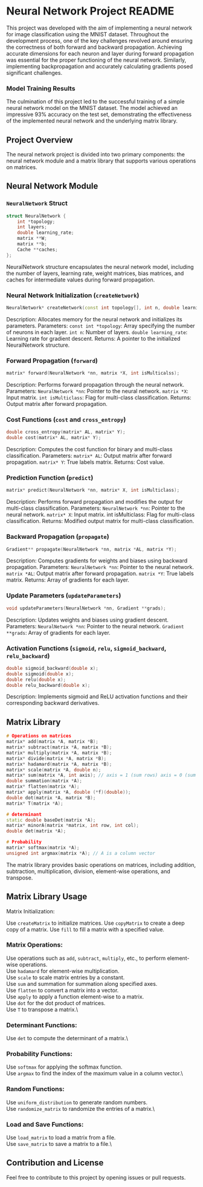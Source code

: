 # Neural Network Project README

This project was developed with the aim of implementing a neural network for image classification using the MNIST dataset. Throughout the development process, one of the key challenges revolved around ensuring the correctness of both forward and backward propagation. Achieving accurate dimensions for each neuron and layer during forward propagation was essential for the proper functioning of the neural network. Similarly, implementing backpropagation and accurately calculating gradients posed significant challenges.

### Model Training Results

The culmination of this project led to the successful training of a simple neural network model on the MNIST dataset. The model achieved an impressive 93% accuracy on the test set, demonstrating the effectiveness of the implemented neural network and the underlying matrix library.

## Project Overview

The neural network project is divided into two primary components: the neural network module and a matrix library that supports various operations on matrices.

## Neural Network Module

### `NeuralNetwork` Struct

```cpp
struct NeuralNetwork {
	int *topology;
	int layers;
	double learning_rate;
	matrix **W;
	matrix **b;
	Cache **caches;
};
```

NeuralNetwork structure encapsulates the neural network model, including the number of layers, learning rate, weight matrices, bias matrices, and caches for intermediate values during forward propagation.

### Neural Network Initialization (`createNetwork`)

```cpp
NeuralNetwork* createNetwork(const int topology[], int n, double learning_rate);
```

Description: Allocates memory for the neural network and initializes its parameters.
Parameters:
`const int *topology`: Array specifying the number of neurons in each layer.
`int n`: Number of layers.
`double learning_rate`: Learning rate for gradient descent.
Returns: A pointer to the initialized NeuralNetwork structure.

### Forward Propagation (`forward`)

```cpp
matrix* forward(NeuralNetwork *nn, matrix *X, int isMulticalss);
```

Description: Performs forward propagation through the neural network.
Parameters:
`NeuralNetwork *nn`: Pointer to the neural network.
`matrix *X`: Input matrix.
`int isMulticlass`: Flag for multi-class classification.
Returns: Output matrix after forward propagation.

### Cost Functions (`cost` and `cross_entropy`)

```cpp
double cross_entropy(matrix* AL, matrix* Y);
double cost(matrix* AL, matrix* Y);
```

Description: Computes the cost function for binary and multi-class classification.
Parameters:
`matrix* AL`: Output matrix after forward propagation.
`matrix* Y`: True labels matrix.
Returns: Cost value.

### Prediction Function (`predict`)

```cpp
matrix* predict(NeuralNetwork *nn, matrix* X, int isMulticlass);
```

Description: Performs forward propagation and modifies the output for multi-class classification.
Parameters:
`NeuralNetwork *nn`: Pointer to the neural network.
`matrix* X`: Input matrix.
int isMulticlass: Flag for multi-class classification.
Returns: Modified output matrix for multi-class classification.

### Backward Propagation (`propagate`)

```cpp
Gradient** propagate(NeuralNetwork *nn, matrix *AL, matrix *Y);
```

Description: Computes gradients for weights and biases using backward propagation.
Parameters:
`NeuralNetwork *nn`: Pointer to the neural network.
`matrix *AL`: Output matrix after forward propagation.
`matrix *Y`: True labels matrix.
Returns: Array of gradients for each layer.

### Update Parameters (`updateParameters`)

```cpp
void updateParameters(NeuralNetwork *nn, Gradient **grads);

```

Description: Updates weights and biases using gradient descent.
Parameters:
`NeuralNetwork *nn`: Pointer to the neural network.
`Gradient **grads`: Array of gradients for each layer.

### Activation Functions (`sigmoid`, `relu`, `sigmoid_backward`, `relu_backward`)

```cpp
double sigmoid_backward(double x);
double sigmoid(double x);
double relu(double x);
double relu_backward(double x);

```

Description: Implements sigmoid and ReLU activation functions and their corresponding backward derivatives.

## Matrix Library

```cpp
# Operations on matrices
matrix* add(matrix *A, matrix *B);
matrix* subtract(matrix *A, matrix *B);
matrix* multiply(matrix *A, matrix *B);
matrix* divide(matrix *A, matrix *B);
matrix* hadamard(matrix *A, matrix *B);
matrix* scale(matrix *A, double n);
matrix* sum(matrix *A, int axis); // axis = 1 (sum rows) axis = 0 (sum columns)
double summation(matrix *A);
matrix* flatten(matrix *A);
matrix* apply(matrix *A, double (*f)(double));
double dot(matrix *A, matrix *B);
matrix* T(matrix *A);

# determinant
static double baseDet(matrix *A);
matrix* minorA(matrix *matrix, int row, int col);
double det(matrix *A);

# Probability
matrix* softmax(matrix *A);
unsigned int argmax(matrix *A); // A is a column vector

```

The matrix library provides basic operations on matrices, including addition, subtraction, multiplication, division, element-wise operations, and transpose.

## Matrix Library Usage

Matrix Initialization:

Use `createMatrix` to initialize matrices.
Use `copyMatrix` to create a deep copy of a matrix.
Use `fill` to fill a matrix with a specified value.

### Matrix Operations:

Use operations such as `add`, `subtract`, `multiply`, etc., to perform element-wise operations.\
Use `hadamard` for element-wise multiplication.\
Use `scale` to scale matrix entries by a constant.\
Use `sum` and summation for summation along specified axes.\
Use `flatten` to convert a matrix into a vector.\
Use `apply` to apply a function element-wise to a matrix.\
Use `dot` for the dot product of matrices.\
Use `T` to transpose a matrix.\

### Determinant Functions:

Use `det` to compute the determinant of a matrix.\

### Probability Functions:

Use `softmax` for applying the softmax function.\
Use `argmax` to find the index of the maximum value in a column vector.\

### Random Functions:

Use `uniform_distribution` to generate random numbers.\
Use `randomize_matrix` to randomize the entries of a matrix.\

### Load and Save Functions:

Use `load_matrix` to load a matrix from a file.\
Use `save_matrix` to save a matrix to a file.\

## Contribution and License

Feel free to contribute to this project by opening issues or pull requests.
